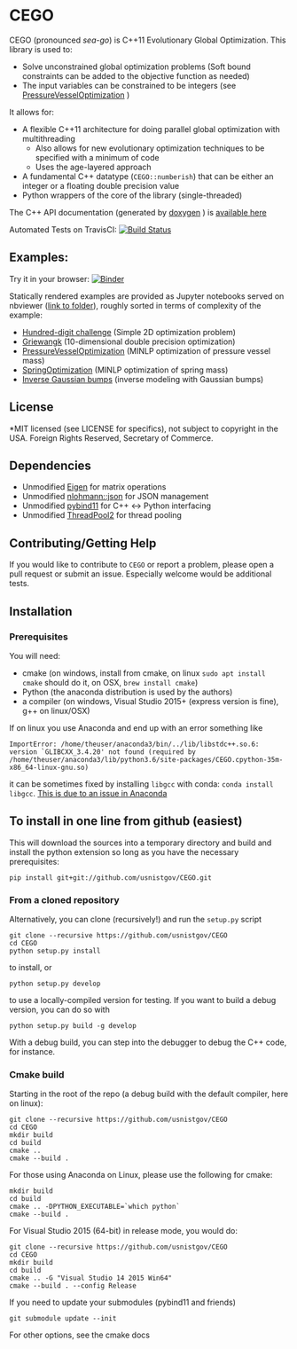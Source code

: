 # CEGO

CEGO (pronounced *sea-go*) is C++11 Evolutionary Global Optimization.  This library is used to:

* Solve unconstrained global optimization problems (Soft bound constraints can be added to the objective function as needed)
* The input variables can be constrained to be integers (see [PressureVesselOptimization](https://nbviewer.jupyter.org/github/usnistgov/CEGO/tree/master/notebooks/PressureVesselOptimization.ipynb)  )

It allows for:

* A flexible C++11 architecture for doing parallel global optimization with multithreading
    * Also allows for new evolutionary optimization techniques to be specified with a minimum of code
    * Uses the age-layered approach
* A fundamental C++ datatype (``CEGO::numberish``) that can be either an integer or a floating double precision value
* Python wrappers of the core of the library (single-threaded)

The C++ API documentation (generated by [doxygen](http://www.doxygen.nl/) ) is [available here](CEGO-1.0-doxygen.pdf)

Automated Tests on TravisCI: [![Build Status](https://travis-ci.org/usnistgov/CEGO.svg?branch=master)](https://travis-ci.org/usnistgov/CEGO)

## Examples:

Try it in your browser: [![Binder](https://mybinder.org/badge.svg)](https://mybinder.org/v2/gh/usnistgov/CEGO/master)

Statically rendered examples are provided as Jupyter notebooks served on nbviewer ([link to folder](https://nbviewer.jupyter.org/github/usnistgov/CEGO/tree/master/notebooks?flush_cache=true)), roughly sorted in terms of complexity of the example:

* [Hundred-digit challenge](https://nbviewer.jupyter.org/github/usnistgov/CEGO/tree/master/notebooks/HundredDigit.ipynb) (Simple 2D optimization problem)
* [Griewangk](https://nbviewer.jupyter.org/github/usnistgov/CEGO/tree/master/notebooks/Griewangk.ipynb) (10-dimensional double precision optimization)
* [PressureVesselOptimization](https://nbviewer.jupyter.org/github/usnistgov/CEGO/tree/master/notebooks/PressureVesselOptimization.ipynb) (MINLP optimization of pressure vessel mass)
* [SpringOptimization](https://nbviewer.jupyter.org/github/usnistgov/CEGO/tree/master/notebooks/SpringOptimization.ipynb) (MINLP optimization of spring mass)
* [Inverse Gaussian bumps](https://nbviewer.jupyter.org/github/usnistgov/CEGO/tree/master/notebooks/InverseBumps.ipynb) (inverse modeling with Gaussian bumps)

## License

*MIT licensed (see LICENSE for specifics), not subject to copyright in the USA. Foreign Rights Reserved, Secretary of Commerce.

## Dependencies

* Unmodified [Eigen](https://eigen.tuxfamily.org/dox/) for matrix operations
* Unmodified [nlohmann::json](https://github.com/nlohmann/json) for JSON management
* Unmodified [pybind11](https://github.com/pybind/pybind11) for C++ <-> Python interfacing
* Unmodified [ThreadPool2](https://github.com/stfx/ThreadPool2) for thread pooling

## Contributing/Getting Help

If you would like to contribute to ``CEGO`` or report a problem, please open a pull request or submit an issue.  Especially welcome would be additional tests.

## Installation

### Prerequisites

You will need:

* cmake (on windows, install from cmake, on linux ``sudo apt install cmake`` should do it, on OSX, ``brew install cmake``)
* Python (the anaconda distribution is used by the authors)
* a compiler (on windows, Visual Studio 2015+ (express version is fine), g++ on linux/OSX)

If on linux you use Anaconda and end up with an error something like
```
ImportError: /home/theuser/anaconda3/bin/../lib/libstdc++.so.6: version `GLIBCXX_3.4.20' not found (required by /home/theuser/anaconda3/lib/python3.6/site-packages/CEGO.cpython-35m-x86_64-linux-gnu.so)
```
it can be sometimes fixed by installing ``libgcc`` with conda: ``conda install libgcc``.  [This is due to an issue in Anaconda](https://github.com/ContinuumIO/anaconda-issues/issues/483)

## To install in one line from github (easiest)

This will download the sources into a temporary directory and build and install the python extension so long as you have the necessary prerequisites:
```
pip install git+git://github.com/usnistgov/CEGO.git
```

### From a cloned repository

Alternatively, you can clone (recursively!) and run the ``setup.py`` script

```
git clone --recursive https://github.com/usnistgov/CEGO
cd CEGO
python setup.py install
```

to install, or 

```
python setup.py develop
```

to use a locally-compiled version for testing.  If you want to build a debug version, you can do so with

```
python setup.py build -g develop
```
With a debug build, you can step into the debugger to debug the C++ code, for instance.  

### Cmake build

Starting in the root of the repo (a debug build with the default compiler, here on linux):

``` 
git clone --recursive https://github.com/usnistgov/CEGO
cd CEGO
mkdir build
cd build
cmake ..
cmake --build .
```
For those using Anaconda on Linux, please use the following for cmake:
```
mkdir build
cd build
cmake .. -DPYTHON_EXECUTABLE=`which python`
cmake --build .
```
For Visual Studio 2015 (64-bit) in release mode, you would do:
``` 
git clone --recursive https://github.com/usnistgov/CEGO
cd CEGO
mkdir build
cd build
cmake .. -G "Visual Studio 14 2015 Win64"
cmake --build . --config Release
```

If you need to update your submodules (pybind11 and friends)

```
git submodule update --init
```

For other options, see the cmake docs
